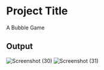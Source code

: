 # Project Title
A Bubble Game
## Output
![Screenshot (30)](https://github.com/anshulbudhwal/javascript_projects/assets/72787705/4e65e82e-f821-44f6-8e0e-e730ef578049)
![Screenshot (31)](https://github.com/anshulbudhwal/javascript_projects/assets/72787705/21ee5fd3-04b8-42e3-b64f-25a2238b5433)

